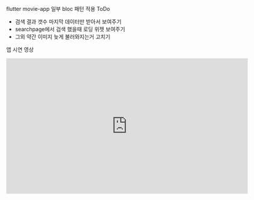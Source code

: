 flutter movie-app 
일부 bloc 패턴 적용
ToDo
- 검색 결과 갯수 마지막 데이터만 받아서 보여주기
- searchpage에서 검색 했을때 로딩 위젯 보여주기
- 그외 약간 이미지 늦게 불러와지는거 고치기

앱 시연 영상
<iframe width="640" height="360" src="https://youtu.be/UHt4w0021fk" frameborder="0" gesture="media" allowfullscreen=""></iframe>
